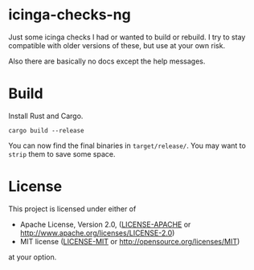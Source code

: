 # icinga-checks-ng

Just some icinga checks I had or wanted to build or rebuild. I try to
stay compatible with older versions of these, but use at your own risk.

Also there are basically no docs except the help messages.

# Build

Install Rust and Cargo.

    cargo build --release

You can now find the final binaries in `target/release/`. You may want to
`strip` them to save some space.

# License

This project is licensed under either of

* Apache License, Version 2.0, ([LICENSE-APACHE](LICENSE-APACHE) or
  http://www.apache.org/licenses/LICENSE-2.0)
* MIT license ([LICENSE-MIT](LICENSE-MIT) or
  http://opensource.org/licenses/MIT)

at your option.
